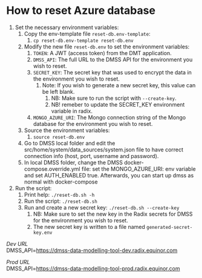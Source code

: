 # How to reset Azure database


1. Set the necessary environment variables:
   1. Copy the env-template file `reset-db.env-template`:
      1. `cp reset-db.env-template reset-db.env`
   2. Modify the new file `reset-db.env` to set the environment variables:
      1. `TOKEN`: A JWT (access token) from the DMT application.
      2. `DMSS_API`: The full URL to the DMSS API for the environment you wish to reset.
      3. `SECRET_KEY`: The secret key that was used to encrypt the data in the environment you wish to reset.
         1. Note: If you wish to generate a new secret key, this value can be left blank.
            1. NB: Make sure to run the script with `--create-key`.
            2. NB! remeber to update the SECRET_KEY environment variable in radix. 
      4. `MONGO_AZURE_URI`: The Mongo connection string of the Mongo database for the environment you wish to reset.
   3. Source the environment variables:
      1. `source reset-db.env`
   4. Go to DMSS local folder and edit the src/home/system/data_sources/system.json file to have correct connection info (host, port, username and password).
   5. In local DMSS folder, change the DMSS docker-compose.override.yml file: set the MONGO_AZURE_URI: env variable and set AUTH_ENABLED true.
 Afterwards, you can start up dmss as normal with docker-compose  
2. Run the script:
   1. Print help: `./reset-db.sh -h`
   2. Run the script: `./reset-db.sh`
   3. Run and create a new secret key: `./reset-db.sh --create-key`
      1. NB: Make sure to set the new key in the Radix secrets for DMSS for the environment you wish to reset.
      2. The new secret key is written to a file named `generated-secret-key.env`

_Dev URL_  
DMSS_API=<https://dmss-data-modelling-tool-dev.radix.equinor.com>

_Prod URL_  
DMSS_API=<https://dmss-data-modelling-tool-prod.radix.equinor.com>

